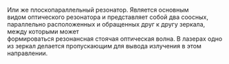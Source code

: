 Или же плоскопараллельный резонатор.
Является основным видом оптического резонатора и представляет собой два соосных, параллельно расположенных и обращенных друг к другу зеркала, между которыми может формироваться резонансная стоячая оптическая волна. В лазерах одно из зеркал делается пропускающим для вывода излучения в этом направлении.